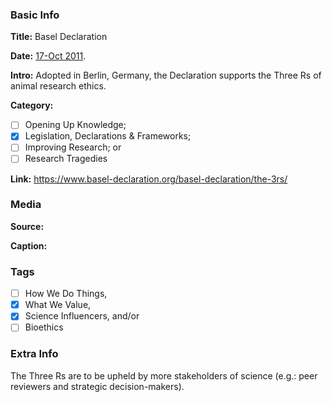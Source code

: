 ### Basic Info

**Title:**
Basel Declaration

**Date:**
[17-Oct 2011](https://www.basel-declaration.org/basel-declaration/the-3rs/).

**Intro:**
Adopted in Berlin, Germany, the Declaration supports the Three Rs of animal research ethics.

**Category:** 

- [ ] Opening Up Knowledge;
- [x] Legislation, Declarations & Frameworks;
- [ ] Improving Research; or
- [ ] Research Tragedies

**Link:**
https://www.basel-declaration.org/basel-declaration/the-3rs/
### Media

**Source:** 

**Caption:** 

### Tags

- [ ] How We Do Things, 
- [x] What We Value, 
- [x] Science Influencers, and/or 
- [ ] Bioethics

### Extra Info

The Three Rs are to be upheld by more stakeholders of science (e.g.: peer reviewers and strategic decision-makers).
